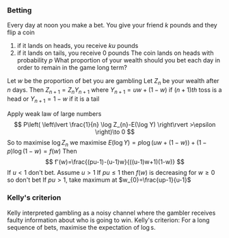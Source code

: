 ### Betting
Every day at noon you make a bet.
You give your friend $k$ pounds and they flip a coin
1. if it lands on heads, you receive $ku$ pounds
2. if it lands on tails, you receive $0$ pounds
The coin lands on heads with probability $p$
What proportion of your wealth should you bet each day in order to remain in the game long term?

Let $w$ be the proportion of bet you are gambling
Let $Z_{n}$ be your wealth after $n$ days.
Then
$Z_{n+1}=Z_{n}Y_{n+1}$
where
$Y_{n+1}=uw+(1-w)$ if $(n+1)th$ toss is a head or 
$Y_{n+1}=1-w$  if it is a tail

Apply weak law of large numbers
$$
P\left( \left\lvert  \frac{1}{n} \log Z_{n}-E(\log Y)  \right\rvert >\epsilon \right)\to 0
$$
So to maximise $\log Z_{n}$ we maximise 
$E(\log Y)=p\log(uw+(1-w))+(1-p)\log(1-w)=f(w)$
Then
$$
f'(w)=\frac{(pu-1)-(u-1)w}{((u-1)w+1)(1-w)}
$$
If $u<1$ don't bet. Assume $u>1$
If $pu\leq 1$ then $f(w)$ is decreasing for $w\geq 0$ so don't bet
If $pu>1$, take maximum at $w_{0}=\frac{up-1}{u-1}$

### Kelly's criterion
Kelly interpreted gambling as a noisy channel where the gambler receives faulty information about who is going to win. 
Kelly's criterion: For a long sequence of bets, maximise the expectation of $\log$s.